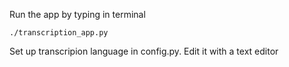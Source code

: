 Run the app by typing in terminal
```shell
./transcription_app.py
```

Set up transcripion language in config.py. Edit it with a text editor
